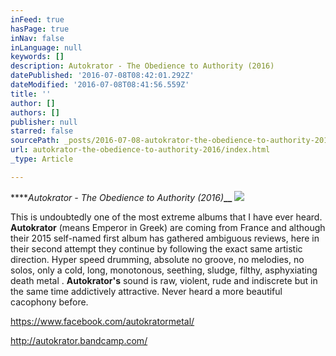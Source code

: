 ```yaml
---
inFeed: true
hasPage: true
inNav: false
inLanguage: null
keywords: []
description: Autokrator - The Obedience to Authority (2016)
datePublished: '2016-07-08T08:42:01.292Z'
dateModified: '2016-07-08T08:41:56.559Z'
title: ''
author: []
authors: []
publisher: null
starred: false
sourcePath: _posts/2016-07-08-autokrator-the-obedience-to-authority-2016.md
url: autokrator-the-obedience-to-authority-2016/index.html
_type: Article

---
```

****_Autokrator - The Obedience to Authority (2016)_**__**
![](https://the-grid-user-content.s3-us-west-2.amazonaws.com/46693d6f-6ebb-42c2-937e-80634c31a9af.jpg)

This is undoubtedly one of the most extreme albums that I have ever heard. **Autokrator** (means Emperor in Greek) are coming from France and although their 2015 self-named first album has gathered ambiguous reviews, here in their second attempt they continue by following the exact same artistic direction. Hyper speed drumming, absolute no groove, no melodies, no solos, only a cold, long, monotonous, seething, sludge, filthy, asphyxiating death metal . **Autokrator's** sound is raw, violent, rude and indiscrete but in the same time addictively attractive. Never heard a more beautiful cacophony before.

https://www.facebook.com/autokratormetal/

http://autokrator.bandcamp.com/